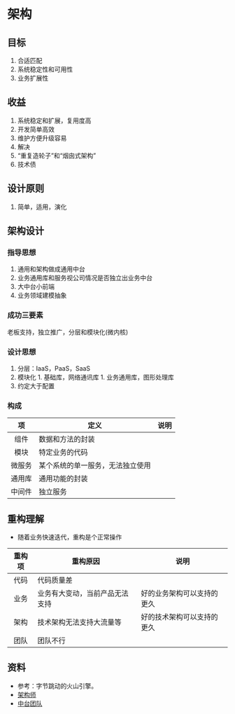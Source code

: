 # 架构
## 目标
1. 合适匹配
1. 系统稳定性和可用性
1. 业务扩展性

## 收益
1. 系统稳定和扩展，复用度高
1. 开发简单高效
1. 维护方便升级容易
1. 解决
  1. “重复造轮子”和“烟囱式架构”
  1. 技术债

## 设计原则
1. 简单，适用，演化

## 架构设计
### 指导思想
1. 通用和架构做成通用中台
1. 业务通用库和服务视公司情况是否独立出业务中台
1. 大中台小前端
1. 业务领域建模抽象

### 成功三要素
老板支持，独立推广，分层和模块化(微内核)

### 设计思想
  1. 分层：IaaS，PaaS，SaaS
  1. 模块化
    1. 基础库，网络通讯库
    1. 业务通用库，图形处理库
  1. 约定大于配置

### 构成
| 项 | 定义 | 说明 |
| :-: | - | - |
| 组件 | 数据和方法的封装 |  |
| 模块 | 特定业务的代码 |  |
| 微服务 | 某个系统的单一服务，无法独立使用 |  |
| 通用库 | 通用功能的封装 |  |
| 中间件 | 独立服务 |  |

## 重构理解
* 随着业务快速迭代，重构是个正常操作

| 重构项 | 重构原因 | 说明 |
| :-: | - | - |
| 代码 | 代码质量差 |  |
| 业务 | 业务有大变动，当前产品无法支持 | 好的业务架构可以支持的更久 |
| 架构 | 技术架构无法支持大流量等 | 好的技术架构可以支持的更久 |
| 团队 | 团队不行 |  |

## 资料
* 参考：字节跳动的火山引擎。
* [架构师](https://rd.wangyaqi.cn/#/hire/material/architect)
* [中台团队](https://rd.wangyaqi.cn/#/hire/material/zt)
